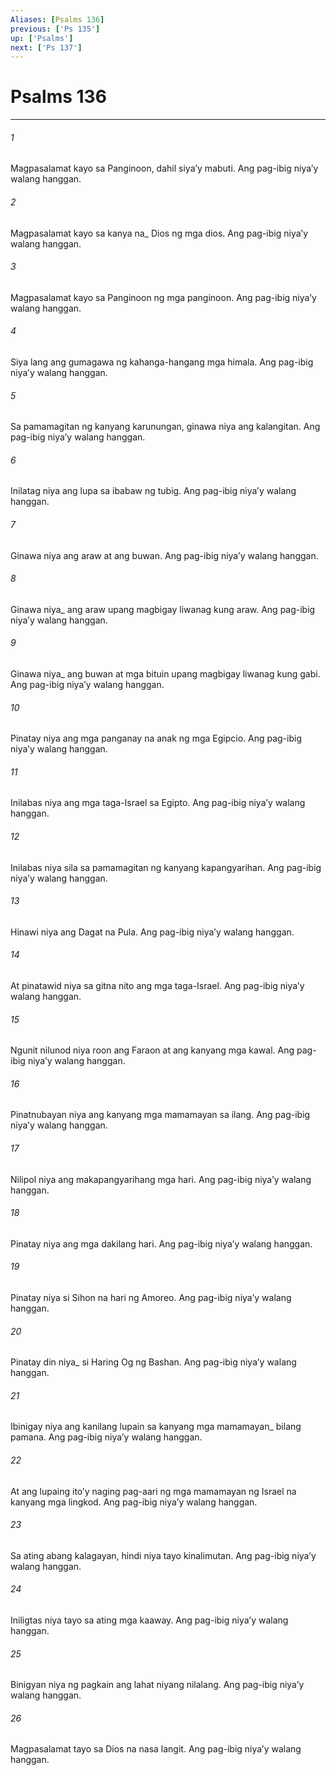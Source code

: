 ```yaml
---
Aliases: [Psalms 136]
previous: ['Ps 135']
up: ['Psalms']
next: ['Ps 137']
---
```

# Psalms 136

***






















###### 1 










Magpasalamat kayo sa Panginoon, dahil siyaʼy mabuti. Ang pag-ibig niyaʼy walang hanggan. 





















###### 2 










Magpasalamat kayo sa kanya na_ Dios ng mga dios. Ang pag-ibig niyaʼy walang hanggan. 





















###### 3 










Magpasalamat kayo sa Panginoon ng mga panginoon. Ang pag-ibig niyaʼy walang hanggan. 





















###### 4 










Siya lang ang gumagawa ng kahanga-hangang mga himala. Ang pag-ibig niyaʼy walang hanggan. 





















###### 5 










Sa pamamagitan ng kanyang karunungan, ginawa niya ang kalangitan. Ang pag-ibig niyaʼy walang hanggan. 





















###### 6 










Inilatag niya ang lupa sa ibabaw ng tubig. Ang pag-ibig niyaʼy walang hanggan. 





















###### 7 










Ginawa niya ang araw at ang buwan. Ang pag-ibig niyaʼy walang hanggan. 





















###### 8 










Ginawa niya_ ang araw upang magbigay liwanag kung araw. Ang pag-ibig niyaʼy walang hanggan. 





















###### 9 










Ginawa niya_ ang buwan at mga bituin upang magbigay liwanag kung gabi. Ang pag-ibig niyaʼy walang hanggan. 





















###### 10 










Pinatay niya ang mga panganay na anak ng mga Egipcio. Ang pag-ibig niyaʼy walang hanggan. 





















###### 11 










Inilabas niya ang mga taga-Israel sa Egipto. Ang pag-ibig niyaʼy walang hanggan. 





















###### 12 










Inilabas niya sila sa pamamagitan ng kanyang kapangyarihan. Ang pag-ibig niyaʼy walang hanggan. 





















###### 13 










Hinawi niya ang Dagat na Pula. Ang pag-ibig niyaʼy walang hanggan. 





















###### 14 










At pinatawid niya sa gitna nito ang mga taga-Israel. Ang pag-ibig niyaʼy walang hanggan. 





















###### 15 










Ngunit nilunod niya roon ang Faraon at ang kanyang mga kawal. Ang pag-ibig niyaʼy walang hanggan. 





















###### 16 










Pinatnubayan niya ang kanyang mga mamamayan sa ilang. Ang pag-ibig niyaʼy walang hanggan. 





















###### 17 










Nilipol niya ang makapangyarihang mga hari. Ang pag-ibig niyaʼy walang hanggan. 





















###### 18 










Pinatay niya ang mga dakilang hari. Ang pag-ibig niyaʼy walang hanggan. 





















###### 19 










Pinatay niya si Sihon na hari ng Amoreo. Ang pag-ibig niyaʼy walang hanggan. 





















###### 20 










Pinatay din niya_ si Haring Og ng Bashan. Ang pag-ibig niyaʼy walang hanggan. 





















###### 21 










Ibinigay niya ang kanilang lupain sa kanyang mga mamamayan_ bilang pamana. Ang pag-ibig niyaʼy walang hanggan. 





















###### 22 










At ang lupaing itoʼy naging pag-aari ng mga mamamayan ng Israel na kanyang mga lingkod. Ang pag-ibig niyaʼy walang hanggan. 





















###### 23 










Sa ating abang kalagayan, hindi niya tayo kinalimutan. Ang pag-ibig niyaʼy walang hanggan. 





















###### 24 










Iniligtas niya tayo sa ating mga kaaway. Ang pag-ibig niyaʼy walang hanggan. 





















###### 25 










Binigyan niya ng pagkain ang lahat niyang nilalang. Ang pag-ibig niyaʼy walang hanggan. 





















###### 26 










Magpasalamat tayo sa Dios na nasa langit. Ang pag-ibig niyaʼy walang hanggan.
